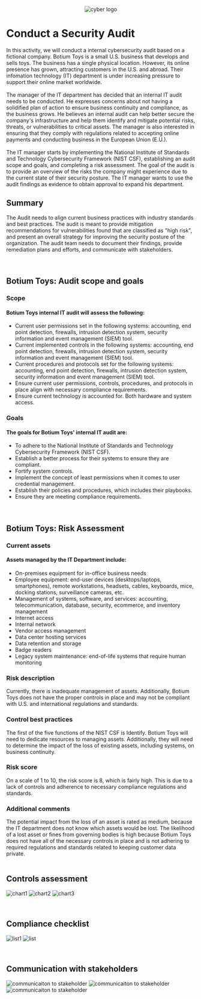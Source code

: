 <p align="center">
<img src="https://i.imgur.com/JL5aCaJ.png" alt="cyber logo"/>
</p>

<h1>Conduct a Security Audit</h1>
In this activity, we will conduct a internal cybersecurity audit based on a fictional company. Botium Toys is a small U.S. business that develops and sells toys. The business has a single physical location. However, its online presence has grown, attracting customers in the U.S. and abroad. Their infomation technology (IT) department is under increasing pressure to support their online market worldwide.  
<br /> <br/>
The manager of the IT department has decided that an internal IT audit needs to be conducted. He expresses concerns about not having a solidified plan of action to ensure business continuity and compliance, as the business grows. He believes an internal audit can help better secure the company's infrastructure and help them identify and mitigate potential risks, threats, or vulnerabilities to critical assets. The manager is also interested in ensuring that they comply with regulations related to accepting online payments and conducting business in the European Union (E.U.).
 <br /> <br/>
 The IT manager starts by implementing the National Institute of Standards and Technology Cybersecurity Framework (NIST CSF), establishing an audit scope and goals, and completing a risk assessment. The goal of the audit is to provide an overview of the risks the company might experience due to the current state of their security posture. The IT manager wants to use the audit findings as evidence to obtain approval to expand his department. 


<h2>Summary</h2>

The Audit needs to align current business practices with industry standards and best practices. The audit is meant to provide mitigation recommendations for vulnerabilities found that are classified as "high risk", and present an overall strategy for improving the security posture of the organization. The audit team needs to document their findings, provide remediation plans and efforts, and communicate with stakeholders. 
<br /> <br/> <br/>


<h2>Botium Toys: Audit scope and goals</h2>
<h3>Scope </h3>
<h4>Botium Toys internal IT audit will assess the following: </h4>

- Current user permissions set in the following systems: accounting, end point detection, firewalls, intrusion detection system, security information and event management (SIEM) tool.
- Current implemented controls in the following systems: accounting, end point detection, firewalls, intrusion detection system, security information and event management (SIEM) tool.
- Current procedures and protocols set for the following systems: accounting, end point detection, firewalls, intrusion detection system, security information and event management (SIEM) tool.
- Ensure current user permissions, controls, procedures, and protocols in place align with necessary compliance requirements.
- Ensure current technology is accounted for. Both hardware and system access. 

<h3>Goals </h3>
<h4>The goals for Botium Toys' internal IT audit are:</h4>

- To adhere to the National Institute of Standards and Technology Cybersecurity Framework (NIST CSF).
- Establish a better process for their systems to ensure they are compliant.
- Fortify system controls.
- Implement the concept of least permissions when it comes to user credential management.
- Establish their policies and procedures, which includes their playbooks.
- Ensure they are meeting compliance requirements. 
<br /> <br/> <br/>


<h2>Botium Toys: Risk Assessment</h2>
<h3>Current assets</h3>
<h4>Assets managed by the IT Department include: </h4>

- On-premises equipment for in-office business needs
- Employee equipment: end-user devices (desktops/laptops, smartphones),
remote workstations, headsets, cables, keyboards, mice, docking stations,
surveillance cameras, etc.
- Management of systems, software, and services: accounting,
telecommunication, database, security, ecommerce, and inventory
management
- Internet access
- Internal network
- Vendor access management
- Data center hosting services
- Data retention and storage
- Badge readers
- Legacy system maintenance: end-of-life systems that require human
monitoring

<h3>Risk description</h3>

Currently, there is inadequate management of assets. Additionally, Botium Toys does
not have the proper controls in place and may not be compliant with U.S. and
international regulations and standards.

<h3>Control best practices</h3>

The first of the five functions of the NIST CSF is Identify. Botium Toys will need to
dedicate resources to managing assets. Additionally, they will need to determine the
impact of the loss of existing assets, including systems, on business continuity.

<h3>Risk score</h3>

On a scale of 1 to 10, the risk score is 8, which is fairly high. This is due to a lack of
controls and adherence to necessary compliance regulations and standards.

<h3>Additional comments</h3>

The potential impact from the loss of an asset is rated as medium, because the IT
department does not know which assets would be lost. The likelihood of a lost asset or
fines from governing bodies is high because Botium Toys does not have all of the
necessary controls in place and is not adhering to required regulations and standards
related to keeping customer data private.
<br /> <br/> 


<h2>Controls assessment</h2>

<p>
 <img src="https://i.imgur.com/jEA93XR.png" alt="chart1"/>
 <img src="https://i.imgur.com/TmZNkTN.png" alt="chart2"/>
 <img src="https://i.imgur.com/AXkQFRY.png" alt="chart3"/>
</p>
<br />

<h2>Compliance checklist</h2>

<p>
 <img src="https://i.imgur.com/CviwASU.png" alt="list1"/>
 <img src="https://i.imgur.com/eLpyyhn.png" alt="list"2/>
</p>
<br />

<h2>Communication with stakeholders</h2>

<p>
 <img src="https://i.imgur.com/i1Uqt2X.png" alt="communicaiton to stakeholder"/>
 <img src="https://i.imgur.com/t8RLqpe.png" alt="communicaiton to stakeholder"/>
 <img src="https://i.imgur.com/RooO5cj.png" alt="communicaiton to stakeholder"/>
</p>
